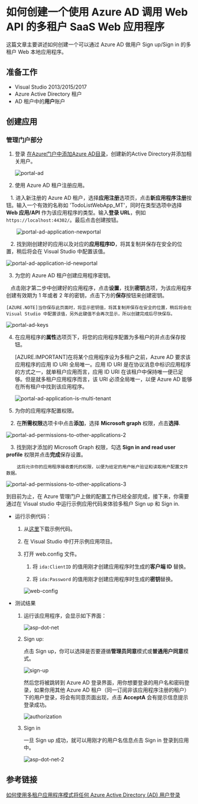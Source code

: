 <properties
    pageTitle="如何创建一个使用 Azure AD 调用 Web API 的多租户 SaaS Web 应用程序"
    description="如何创建一个使用 Azure AD 调用 Web API 的多租户 SaaS Web 应用程序"
    service=""
    resource="activedirectory"
    authors="Miley Chen"
    displayOrder=""
    selfHelpType=""
    supportTopicIds=""
    productPesIds=""
    resourceTags="Azure Active Directory, Web Apps, Portal, ASP.NET"
    cloudEnvironments="MoonCake" />
<tags
    ms.service="active-directory-aog"
    ms.date=""
    wacn.date="04/27/2017" />

# 如何创建一个使用 Azure AD 调用 Web API 的多租户 SaaS Web 应用程序

这篇文章主要讲述如何创建一个可以通过 Azure AD 做用户 Sign up/Sign in 的多租户 Web 本地应用程序。

## 准备工作

- Visual Studio 2013/2015/2017
- Azure Active Directory 租户
- AD 租户中的**用户**账户

## 创建应用

### 管理门户部分

1. 登录 [在Azure门户中添加Azure AD目录](https://portal.azure.cn/#create/Microsoft.AzureActiveDirectory)，创建新的Active Directory并添加相关用户。

    ![portal-ad](./media/aog-active-directory-howto-sign-in-local-web-apps/portal-ad-newportal.png)

2. 使用 Azure AD 租户注册应用。

    1. 进入新注册的 Azure AD 租户，选择**应用注册**选项页，点击**新应用程序注册**按钮。输入一个有效的名称如 'TodoListWebApp_MT'，同时在类型选项中选择 **Web 应用/API** 作为该应用程序的类型。输入**登录 URL**，例如 `https://localhost:44302/`。最后点击创建按钮。

        ![portal-ad-application-newportal](./media/aog-active-directory-howto-sign-in-local-web-apps/portal-ad-application-newportal.PNG)

    2. 找到刚创建好的应用以及对应的**应用程序ID**，将其复制并保存在安全的位置，稍后将会在 Visual Studio 中配置该值。

![portal-ad-application-id-newportal](./media/aog-active-directory-howto-sign-in-local-web-apps/portal-ad-application-id-newportal.PNG)

3. 为您的 Azure AD 租户创建应用程序密钥。

    点击刚才第二步中创建好的应用程序，点击**设置**，找到**密钥**选项，为该应用程序创建有效期为 1 年或者 2 年的密钥，点击下方的**保存**按钮来创建密钥。

    [AZURE.NOTE]当你保存此页面时，将显示密钥值，将其复制并保存在安全的位置，稍后将会在 Visual Studio 中配置该值，另外此键值不会再次显示，所以创建完成后尽快保存。

![portal-ad-keys](./media/aog-active-directory-howto-sign-in-local-web-apps/portal-ad-keys-newportal.PNG)

4. 在应用程序的**属性**选项页下，将您的应用程序配置为多租户的并点击保存按钮。

    [AZURE.IMPORTANT]在将某个应用程序设为多租户之前，Azure AD 要求该应用程序的应用 ID URI 全局唯一。应用 ID URI 是在协议消息中标识应用程序的方式之一，就单租户应用而言，应用 ID URI 在该租户中保持唯一便已足够。但是就多租户应用程序而言，该 URI 必须全局唯一，以便 Azure AD 能够在所有租户中找到该应用程序。

    ![portal-ad-application-is-multi-tenant](./media/aog-active-directory-howto-sign-in-local-web-apps/portal-ad-application-is-multi-tenant-newportal.png)

5. 为你的应用程序配置权限。

    2. 在**所需权限**选项卡中点击**添加**，选择 **Microsoft graph** 权限，点击**选择**.

![portal-ad-permissions-to-other-applications-2](./media/aog-active-directory-howto-sign-in-local-web-apps/portal-ad-permissions-to-other-applications-newportal.PNG)

    3. 找到刚才添加的 Microsoft Graph 权限，勾选 **Sign in and read user profile** 权限并点击**完成**保存设置。

        这将允许你的应用程序接收委托的权限，以便为给定的用户帐户验证和读取用户配置文件数据。

![portal-ad-permissions-to-other-applications-3](./media/aog-active-directory-howto-sign-in-local-web-apps/portal-ad-permissions-to-other-applications-2-newportal.PNG)

到目前为止，在 Azure 管理门户上做的配置工作已经全部完成，接下来，你需要通过在 Visual studio 中运行示例应用代码来体验多租户 Sign up 和 Sign in.

- 运行示例代码：

    1. 从[这里](https://github.com/wacn/AOG-CodeSample/tree/master/ActiveDirectory/CSharp/active-directory)下载示例代码。

    2. 在 Visual Studio 中打开示例应用项目。

    3. 打开 web.config 文件。

        1. 将 `ida:ClientID` 的值用刚才创建应用程序时生成的**客户端 ID** 替换。

        2. 将 `ida:Password` 的值用刚才创建应用程序时生成的**密钥**替换。

        ![web-config](./media/aog-active-directory-howto-sign-in-local-web-apps/web-config.png)

- 测试结果

    1. 运行该应用程序，会显示如下界面：
    
        ![asp-dot-net](./media/aog-active-directory-howto-sign-in-local-web-apps/asp-dot-net.png)

    2. Sign up:

        点击 Sign up，你可以选择是否要遵循**管理员同意**模式或**普通用户同意**模式。

        ![sign-up](./media/aog-active-directory-howto-sign-in-local-web-apps/sign-up.png)

        然后您将被跳转到 Azure AD 登录界面，用你想要登录的用户名和密码登录，如果你用其他 Azure AD 租户（同一订阅非该应用程序注册的租户）下的用户登录，将会有同意页面出现，点击 **AcceptA** 会有提示信息提示登录成功。

        ![authorization](./media/aog-active-directory-howto-sign-in-local-web-apps/authorization.png)

    3. Sign in
    
        一旦 Sign up 成功，就可以用刚才的用户名信息点击 Sign in 登录到应用中。

        ![asp-dot-net-2](./media/aog-active-directory-howto-sign-in-local-web-apps/asp-dot-net-2.png)

## 参考链接

[如何使用多租户应用程序模式将任何 Azure Active Directory (AD) 用户登录](/documentation/articles/active-directory-devhowto-multi-tenant-overview/)
